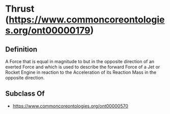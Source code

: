 # Thrust (https://www.commoncoreontologies.org/ont00000179)

## Definition
A Force that is equal in magnitude to but in the opposite direction of an exerted Force and which is used to describe the forward Force of a Jet or Rocket Engine in reaction to the Acceleration of its Reaction Mass in the opposite direction.

## Subclass Of
- https://www.commoncoreontologies.org/ont00000570


